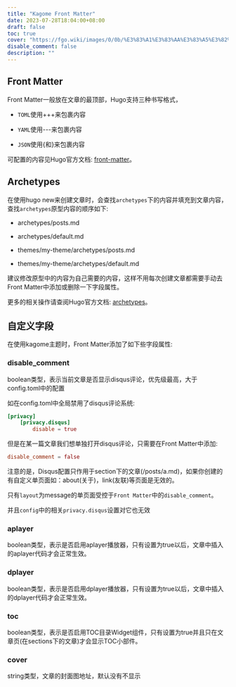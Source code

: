 ```yaml
---
title: "Kagome Front Matter"
date: 2023-07-28T18:04:00+08:00
draft: false
toc: true
cover: "https://fgo.wiki/images/0/0b/%E3%83%A1%E3%83%AA%E3%83%A5%E3%82%B8%E3%83%BC%E3%83%8C%E6%BB%A1%E7%A0%B4.png"
disable_comment: false
description: ""
---
```

## Front Matter

Front Matter一般放在文章的最顶部，Hugo支持三种书写格式，

- `TOML`使用+++来包裹内容

- `YAML`使用---来包裹内容

- `JSON`使用{和}来包裹内容


可配置的内容见Hugo官方文档: [front-matter](https://gohugo.io/content-management/front-matter/)。

## Archetypes

在使用hugo new来创建文章时，会查找`archetypes`下的内容并填充到文章内容，查找`archetypes`原型内容的顺序如下:

- archetypes/posts.md

- archetypes/default.md

- themes/my-theme/archetypes/posts.md

- themes/my-theme/archetypes/default.md


建议修改原型中的内容为自己需要的内容，这样不用每次创建文章都需要手动去Front Matter中添加或删除一下字段属性。

更多的相关操作请查阅Hugo官方文档: [archetypes](https://gohugo.io/content-management/archetypes/)。

## 自定义字段

在使用kagome主题时，Front Matter添加了如下些字段属性:

### disable_comment

boolean类型，表示当前文章是否显示disqus评论，优先级最高，大于config.toml中的配置

如在config.toml中全局禁用了disqus评论系统:

```toml
[privacy]
    [privacy.disqus]
        disable = true
```


但是在某一篇文章我们想单独打开disqus评论，只需要在Front Matter中添加:

```toml
disable_comment = false
```


注意的是，Disqus配置只作用于section下的文章(/posts/a.md)，如果你创建的有自定义单页面如：about(关于)，link(友联)等页面是无效的。

只有`layout`为message的单页面受控于`Front Matter`中的`disable_comment`。

并且`config`中的相关`privacy.disqus`设置对它也无效

### aplayer

boolean类型，表示是否启用aplayer播放器，只有设置为true以后，文章中插入的aplayer代码才会正常生效。

### dplayer

boolean类型，表示是否启用dplayer播放器，只有设置为true以后，文章中插入的dplayer代码才会正常生效。

### toc

boolean类型，表示是否启用TOC目录Widget组件，只有设置为true并且只在文章页(在sections下的文章)才会显示TOC小部件。

### cover

string类型，文章的封面图地址，默认没有不显示